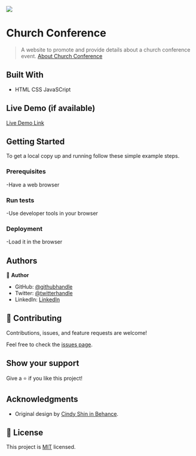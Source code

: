 ![](https://img.shields.io/badge/Microverse-blueviolet)

# Church Conference

> A website to promote and provide details about a church conference event.
[About Church Conference](https://www.loom.com/share/92951cfefb2b475da6246dbce13b6687)


## Built With

- HTML CSS JavaSCript

## Live Demo (if available)

[Live Demo Link](https://tsohle.me/Church-Conference)


## Getting Started

To get a local copy up and running follow these simple example steps.

### Prerequisites

-Have a web browser

### Run tests

-Use developer tools in your browser

### Deployment

-Load it in the browser



## Authors

👤 **Author**

- GitHub: [@githubhandle](https://github.com/tsohleDev)
- Twitter: [@twitterhandle](https://twitter.com/RealTsohle)
- LinkedIn: [LinkedIn](https://www.linkedin.com/in/tsohle-mokhemisi-3687401b2/)

## 🤝 Contributing

Contributions, issues, and feature requests are welcome!

Feel free to check the [issues page](../../issues/).

## Show your support

Give a ⭐️ if you like this project!

## Acknowledgments

- Original design by [Cindy Shin in Behance](https://www.behance.net/adagio07).

## 📝 License

This project is [MIT](./LICENSE) licensed.
